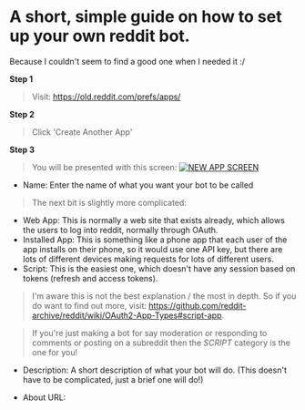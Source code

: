 # A short, simple guide on how to set up your own reddit bot.
Because I couldn't seem to find a good one when I needed it :/

**Step 1**
> Visit: https://old.reddit.com/prefs/apps/

**Step 2**
> Click 'Create Another App'

**Step 3**
> You will be presented with this screen:
[![NEW APP SCREEN](https://snipboard.io/FUY3wA.jpg)]()

- Name: Enter the name of what you want your bot to be called

> The next bit is slightly more complicated: 
- Web App: This is normally a web site that exists already, which allows the users to log into reddit, normally through OAuth.
- Installed App: This is something like a phone app that each user of the app installs on their phone, so it would use one API key, but there are lots of different devices making requests for lots of different users.
- Script: This is the easiest one, which doesn't have any session based on tokens (refresh and access tokens).

> I'm aware this is not the best explanation / the most in depth. So if you do want to find out more, visit: https://github.com/reddit-archive/reddit/wiki/OAuth2-App-Types#script-app. 

> If you're just making a bot for say moderation or responding to comments or posting on a subreddit then the *SCRIPT* category is the one for you! 

- Description: A short description of what your bot will do. (This doesn't have to be complicated, just a brief one will do!)

- About URL: 
